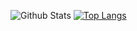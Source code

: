 ![Github Stats](https://github-readme-stats.vercel.app/api?username=zh28&show_icons=true&theme=dark)
[![Top Langs](https://github-readme-stats.vercel.app/api/top-langs/?username=zh28)](https://github.com/anuraghazra/github-readme-stats)
<!--
**zh28/zh28** is a ✨ _special_ ✨ repository because its `README.md` (this file) appears on your GitHub profile.

Here are some ideas to get you started:

- 🔭 I’m currently working on ...
- 🌱 I’m currently learning ...
- 👯 I’m looking to collaborate on ...
- 🤔 I’m looking for help with ...
- 💬 Ask me about ...
- 📫 How to reach me: ...
- 😄 Pronouns: ...
- ⚡ Fun fact: ...
-->
